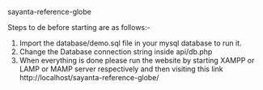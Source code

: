 sayanta-reference-globe

Steps to de before starting are as follows:-
1. Import the database/demo.sql file in your mysql database to run it.
2. Change the Database connection string inside api/db.php
3. When everything is done please run the website by starting XAMPP or LAMP or MAMP server respectively and then visiting this link http://localhost/sayanta-reference-globe/ 
